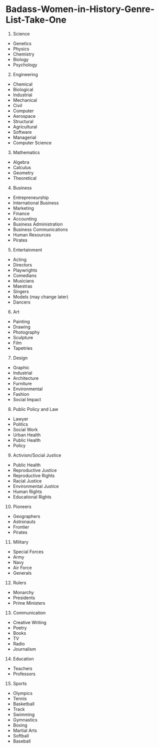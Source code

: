 # Badass-Women-in-History-Genre-List-Take-One

1. Science
  * Genetics 
  * Physics 
  * Chemistry 
  * Biology 
  * Psychology
    
2. Engineering 
  * Chemical 
  * Biological 
  * Industrial 
  * Mechanical 
  * Civil 
  * Computer 
  * Aerospace 
  * Structural
  * Agricultural
  * Software 
  * Managerial
  * Computer Science
	
3. Mathematics
  * Algebra 
  * Calculus 
  * Geometry 
  * Theoretical
    
4. Business
  * Entrepreneurship
  * International Business
  * Marketing 
  * Finance 
  * Accounting
  * Business Administration
  * Business Communications
  * Human Resources
  * Pirates
    
5. Entertainment
  * Acting 
  * Directors
  * Playwrights 
  * Comedians
  * Musicians 
  * Maestras
  * Singers 
  * Models (may change later)
  * Dancers
    
6. Art
  * Painting 
  * Drawing
  * Photography 
  * Sculpture 
  * Film 
  * Tapetries
    
7. Design 
  * Graphic
  * Industrial 
  * Architecture 
  * Furniture 
  * Environmental 
  * Fashion 
  * Social Impact
    
8. Public Policy and Law
  * Lawyer 
  * Politics 
  * Social Work 
  * Urban Health
  * Public Health
  * Policy
	
9. Activism/Social Justice 
  * Public Health 
  * Reproductive Justice 
  * Reproductive Rights 
  * Racial Justice
  * Environmental Justice 
  * Human Rights 
  * Educational Rights 
	
10. Pioneers
  * Geographers 
  * Astronauts 
  * Frontier  
  * Pirates
    
11. Military 
  * Special Forces
  * Army 
  * Navy 
  * Air Force 
  * Generals 
    
12. Rulers 
  * Monarchy 
  * Presidents 
  * Prime Ministers 
    
13. Communication
  * Creative Writing 
  * Poetry
  * Books
  * TV 
  * Radio
  * Journalism
  
14. Education
  * Teachers 
  * Professors 
    
15. Sports
  * Olympics 
  * Tennis 
  * Basketball
  * Track
  * Swimming
  * Gymnastics 
  * Boxing 
  * Martial Arts 
  * Softball
  * Baseball
